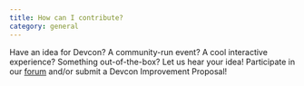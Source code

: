 ```yaml
---
title: How can I contribute?
category: general
---
```


Have an idea for Devcon? A community-run event? A cool interactive experience? Something out-of-the-box? Let us hear your idea! Participate in our [forum](https://forum.devcon.org/) and/or submit a Devcon Improvement Proposal!
